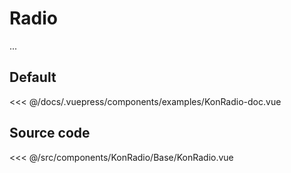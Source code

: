 # Radio

...

## Default

<Demo konponentName="examples-KonRadio-doc">
<<< @/docs/.vuepress/components/examples/KonRadio-doc.vue
</Demo>

## Source code

<SourceCode>
<<< @/src/components/KonRadio/Base/KonRadio.vue
</SourceCode>